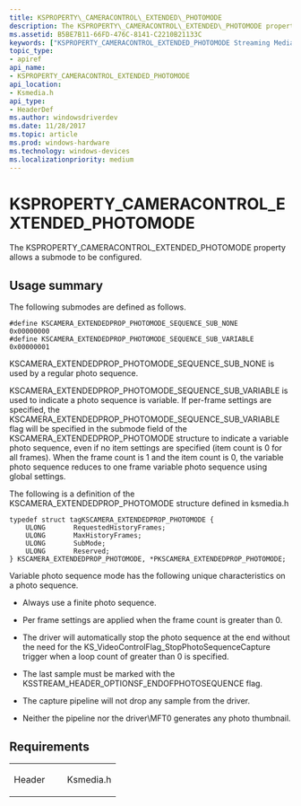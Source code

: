 ```yaml
---
title: KSPROPERTY\_CAMERACONTROL\_EXTENDED\_PHOTOMODE
description: The KSPROPERTY\_CAMERACONTROL\_EXTENDED\_PHOTOMODE property allows a submode to be configured.
ms.assetid: B5BE7B11-66FD-476C-8141-C2210B21133C
keywords: ["KSPROPERTY_CAMERACONTROL_EXTENDED_PHOTOMODE Streaming Media Devices"]
topic_type:
- apiref
api_name:
- KSPROPERTY_CAMERACONTROL_EXTENDED_PHOTOMODE
api_location:
- Ksmedia.h
api_type:
- HeaderDef
ms.author: windowsdriverdev
ms.date: 11/28/2017
ms.topic: article
ms.prod: windows-hardware
ms.technology: windows-devices
ms.localizationpriority: medium
---
```


# KSPROPERTY\_CAMERACONTROL\_EXTENDED\_PHOTOMODE


The KSPROPERTY\_CAMERACONTROL\_EXTENDED\_PHOTOMODE property allows a submode to be configured.

## <span id="Usage_summary"></span><span id="usage_summary"></span><span id="USAGE_SUMMARY"></span>Usage summary


The following submodes are defined as follows.

``` syntax
#define KSCAMERA_EXTENDEDPROP_PHOTOMODE_SEQUENCE_SUB_NONE       0x00000000
#define KSCAMERA_EXTENDEDPROP_PHOTOMODE_SEQUENCE_SUB_VARIABLE   0x00000001
```

KSCAMERA\_EXTENDEDPROP\_PHOTOMODE\_SEQUENCE\_SUB\_NONE is used by a regular photo sequence.

KSCAMERA\_EXTENDEDPROP\_PHOTOMODE\_SEQUENCE\_SUB\_VARIABLE is used to indicate a photo sequence is variable. If per-frame settings are specified, the KSCAMERA\_EXTENDEDPROP\_PHOTOMODE\_SEQUENCE\_SUB\_VARIABLE flag will be specified in the submode field of the KSCAMERA\_EXTENDEDPROP\_PHOTOMODE structure to indicate a variable photo sequence, even if no item settings are specified (item count is 0 for all frames). When the frame count is 1 and the item count is 0, the variable photo sequence reduces to one frame variable photo sequence using global settings.

The following is a definition of the KSCAMERA\_EXTENDEDPROP\_PHOTOMODE structure defined in ksmedia.h

``` syntax
typedef struct tagKSCAMERA_EXTENDEDPROP_PHOTOMODE {  
    ULONG       RequestedHistoryFrames;  
    ULONG       MaxHistoryFrames;  
    ULONG       SubMode;  
    ULONG       Reserved;  
} KSCAMERA_EXTENDEDPROP_PHOTOMODE, *PKSCAMERA_EXTENDEDPROP_PHOTOMODE;
```

Variable photo sequence mode has the following unique characteristics on a photo sequence.

-   Always use a finite photo sequence.

-   Per frame settings are applied when the frame count is greater than 0.

-   The driver will automatically stop the photo sequence at the end without the need for the KS\_VideoControlFlag\_StopPhotoSequenceCapture trigger when a loop count of greater than 0 is specified.

-   The last sample must be marked with the KSSTREAM\_HEADER\_OPTIONSF\_ENDOFPHOTOSEQUENCE flag.

-   The capture pipeline will not drop any sample from the driver.

-   Neither the pipeline nor the driver\\MFT0 generates any photo thumbnail.

Requirements
------------

<table>
<colgroup>
<col width="50%" />
<col width="50%" />
</colgroup>
<tbody>
<tr class="odd">
<td><p>Header</p></td>
<td>Ksmedia.h</td>
</tr>
</tbody>
</table>

 

 





